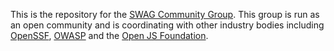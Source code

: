 This is the repository for the [SWAG Community Group](https://www.w3.org/community/swag/). This group is run as an open community and is coordinating with other industry bodies including [OpenSSF](https://openssf.org), [OWASP](https://owasp.org) and the [Open JS Foundation](http://openjsf.org).
